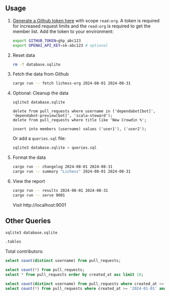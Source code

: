 ## Usage

1. [Generate a Github token here](https://github.com/settings/tokens/new) with scope `read:org`. A token is required for increased request limits and the `read:org` is required to get the member list. Add the token to your environment:

    ```bash
    export GITHUB_TOKEN=ghp_abc123
    export OPENAI_API_KEY=sk-abc123 # optional
    ```

2. Reset data

    ```bash
    rm -f database.sqlite
    ```

3. Fetch the data from Github

    ```bash
    cargo run -- fetch lichess-org 2024-08-01 2024-08-31
    ```

4. Optional: Cleanup the data

    ```
    sqlite3 database.sqlite

    delete from pull_requests where username in ('dependabot[bot]', 'dependabot-preview[bot]', 'scala-steward');
    delete from pull_requests where title like 'New Crowdin %';

    insert into members (username) values ('user1'), ('user2');
    ```

    Or add a `queries.sql` file:

    ```bash
    sqlite3 database.sqlite < queries.sql
    ```

5. Format the data

    ```bash
    cargo run -- changelog 2024-08-01 2024-08-31
    cargo run -- summary "Lichess" 2024-08-01 2024-08-31
    ```

6. View the report

    ```bash
    cargo run -- results 2024-08-01 2024-08-31
    cargo run -- serve 9001
    ```

    Visit http://localhost:9001

## Other Queries

```bash
sqlite3 database.sqlite

.tables
```

Total contributors:

```sql
select count(distinct username) from pull_requests;
```

```sql
select count(*) from pull_requests;
select * from pull_requests order by created_at asc limit 10;

select count(distinct username) from pull_requests where created_at >= '2024-01-01' and created_at <= '2024-01-31';
select count(*) from pull_requests where created_at >= '2024-01-01' and created_at <= '2024-01-31';
```
